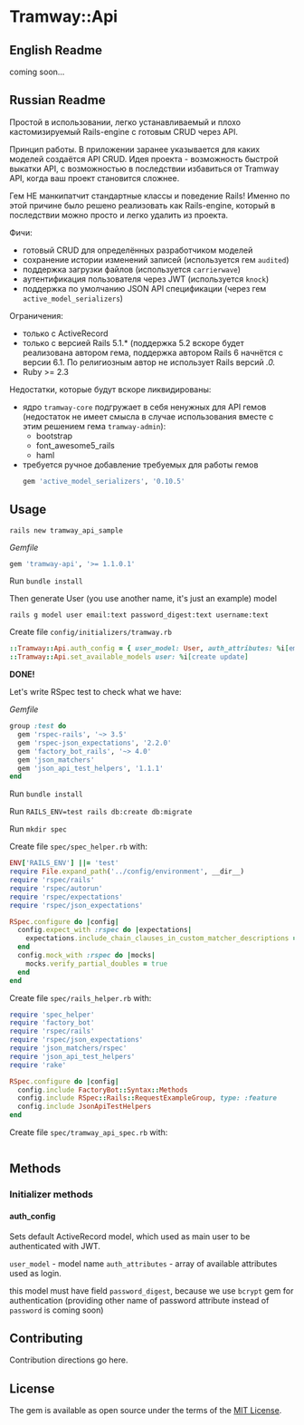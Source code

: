 # Tramway::Api

## English Readme

coming soon...

## Russian Readme

Простой в использовании, легко устанавливаемый и плохо кастомизируемый Rails-engine с готовым CRUD через API.

Принцип работы. В приложении заранее указывается для каких моделей создаётся API CRUD. Идея проекта - возможность быстрой выкатки API, с возможностью в последствии избавиться от Tramway API, когда ваш проект становится сложнее.

Гем НЕ манкипатчит стандартные классы и поведение Rails! Именно по этой причине было решено реализовать как Rails-engine, который в последствии можно просто и легко удалить из проекта.

Фичи:

* готовый CRUD для определённых разработчиком моделей
* сохранение истории изменений записей (используется гем `audited`)
* поддержка загрузки файлов (используется `carrierwave`)
* аутентификация пользователя через JWT (используется `knock`)
* поддержка по умолчанию JSON API спецификации (через гем `active_model_serializers`)

Ограничения:

* только с ActiveRecord
* только с версией Rails 5.1.* (поддержка 5.2 вскоре будет реализована автором гема, поддержка автором Rails 6 начнётся с версии 6.1. По религиозным автор не использует Rails версий *.0.*
* Ruby >= 2.3

Недостатки, которые будут вскоре ликвидированы:

* ядро `tramway-core` подгружает в себя ненужных для API гемов (недостаток не имеет смысла в случае использования вместе с этим решением гема `tramway-admin`):
  * bootstrap
  * font_awesome5_rails
  * haml
* требуется ручное добавление требуемых для работы гемов
  ```ruby
  gem 'active_model_serializers', '0.10.5'
  ```

## Usage

```
rails new tramway_api_sample
```

*Gemfile*

```ruby
gem 'tramway-api', '>= 1.1.0.1'
```

Run `bundle install`

Then generate User (you use another name, it's just an example) model

```
rails g model user email:text password_digest:text username:text
```

Create file `config/initializers/tramway.rb`

```ruby
::Tramway::Api.auth_config = { user_model: User, auth_attributes: %i[email username] }
::Tramway::Api.set_available_models user: %i[create update]
```

**DONE!**

Let's write RSpec test to check what we have:

*Gemfile*

```ruby
group :test do
  gem 'rspec-rails', '~> 3.5'
  gem 'rspec-json_expectations', '2.2.0'
  gem 'factory_bot_rails', '~> 4.0'
  gem 'json_matchers'
  gem 'json_api_test_helpers', '1.1.1'
end
```

Run `bundle install`

Run `RAILS_ENV=test rails db:create db:migrate`

Run `mkdir spec`

Create file `spec/spec_helper.rb` with:

```ruby
ENV['RAILS_ENV'] ||= 'test'
require File.expand_path('../config/environment', __dir__)
require 'rspec/rails'
require 'rspec/autorun'
require 'rspec/expectations'
require 'rspec/json_expectations'

RSpec.configure do |config|
  config.expect_with :rspec do |expectations|
    expectations.include_chain_clauses_in_custom_matcher_descriptions = true
  end
  config.mock_with :rspec do |mocks|
    mocks.verify_partial_doubles = true
  end
end
```

Create file `spec/rails_helper.rb` with:

```ruby
require 'spec_helper'
require 'factory_bot'
require 'rspec/rails'
require 'rspec/json_expectations'
require 'json_matchers/rspec'
require 'json_api_test_helpers'
require 'rake'

RSpec.configure do |config|
  config.include FactoryBot::Syntax::Methods
  config.include RSpec::Rails::RequestExampleGroup, type: :feature
  config.include JsonApiTestHelpers
end

```

Create file `spec/tramway_api_spec.rb` with:

```ruby

```

## Methods

### Initializer methods

#### auth_config

Sets default ActiveRecord model, which used as main user to be authenticated with JWT.

`user_model` - model name
`auth_attributes` - array of available attributes used as login. 

this model must have field `password_digest`, because we use `bcrypt` gem for authentication (providing other name of password attribute instead of `password` is coming soon)


## Contributing
Contribution directions go here.

## License
The gem is available as open source under the terms of the [MIT License](https://opensource.org/licenses/MIT).

